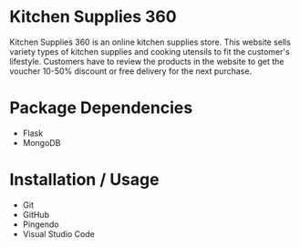 # Kitchen Supplies 360
Kitchen Supplies 360 is an online kitchen supplies store. This website sells variety types of kitchen supplies and cooking utensils to fit the customer's lifestyle. Customers have to review the products in the website to get the voucher 10-50% discount or free delivery for the next purchase.

# Package Dependencies
- Flask
- MongoDB

# Installation / Usage
- Git
- GitHub
- Pingendo
- Visual Studio Code